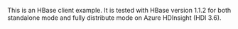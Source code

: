 This is an HBase client example. It is tested with HBase version 1.1.2 for both standalone mode and fully distribute mode on Azure HDInsight (HDI 3.6).

